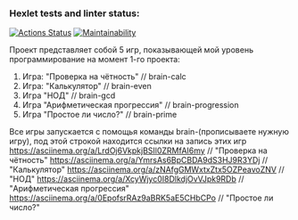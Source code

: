 ### Hexlet tests and linter status:

[![Actions Status](https://github.com/PxHA-source/frontend-project-44/actions/workflows/hexlet-check.yml/badge.svg)](https://github.com/PxHA-source/frontend-project-44/actions)
[![Maintainability](https://api.codeclimate.com/v1/badges/4fe8ffd14a71f7ed7534/maintainability)](https://codeclimate.com/github/PxHA-source/frontend-project-44/maintainability)

Проект представляет собой 5 игр, показывающей мой уровень программирование на момент 1-го проекта:

1. Игра: "Проверка на чётность" // brain-calc
2. Игра: "Калькулятор" // brain-even
3. Игра "НОД" // brain-gcd
4. Игра "Арифметическая прогрессия" // brain-progression
5. Игра "Простое ли число?" // brain-prime

Все игры запускается с помощья команды brain-(прописываете нужную игру), под этой строкой находится ссылки на запись этих игр
https://asciinema.org/a/LrdOj6VkpkjBSIl0ZRMfAI6my // "Проверка на чётность"
https://asciinema.org/a/YmrsAs6BpCBDA9dS3HJ9R3YDj // "Калькулятор"
https://asciinema.org/a/zNAfgGMWxtxZtx5OZPeavoZNV // "НОД"
https://asciinema.org/a/XcyWjyc0I8DlkdjOvVJpk9RDb // "Арифметическая прогрессия"
https://asciinema.org/a/0EpofsrRAz9aBRK5aE5CHbCPo // "Простое ли число?"
